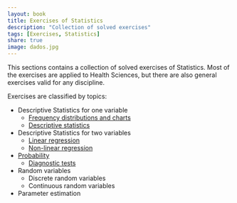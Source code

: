 ```yaml
---
layout: book
title: Exercises of Statistics
description: "Collection of solved exercises"
tags: [Exercises, Statistics]
share: true
image: dados.jpg
---
```


This sections contains a collection of solved exercises of Statistics.
Most of the exercises are applied to Health Sciences, but there are also general exercises valid for any discipline. 

Exercises are classified by topics:

- Descriptive Statistics for one variable
    - [Frequency distributions and charts](/statistics/exercises/frequency_charts.html)
    - [Descriptive statistics](/statistics/exercises/statistics.html)
- Descriptive Statistics for two variables
    - [Linear regression](/statistics/exercises/linear_regression.html)
    - [Non-linear regression](/statistics/exercises/non_linear_regression.html)	
- [Probability](/statistics/exercises/probability.html)
    - [Diagnostic tests](/statistics/exercises/diagnostic_tests.html)
- Random variables
    - Discrete random variables
    - Continuous random variables
- Parameter estimation 
